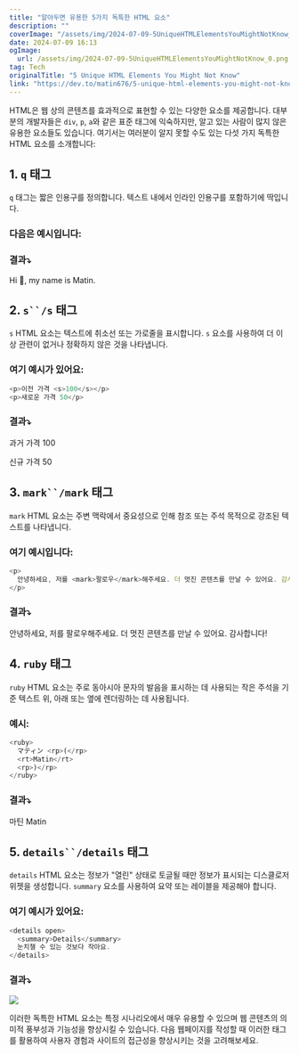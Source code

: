 ```yaml
---
title: "알아두면 유용한 5가지 독특한 HTML 요소"
description: ""
coverImage: "/assets/img/2024-07-09-5UniqueHTMLElementsYouMightNotKnow_0.png"
date: 2024-07-09 16:13
ogImage:
  url: /assets/img/2024-07-09-5UniqueHTMLElementsYouMightNotKnow_0.png
tag: Tech
originalTitle: "5 Unique HTML Elements You Might Not Know"
link: "https://dev.to/matin676/5-unique-html-elements-you-might-not-know-1h9i"
---
```


HTML은 웹 상의 콘텐츠를 효과적으로 표현할 수 있는 다양한 요소를 제공합니다. 대부분의 개발자들은 `div`, `p`, `a`와 같은 표준 태그에 익숙하지만, 알고 있는 사람이 많지 않은 유용한 요소들도 있습니다. 여기서는 여러분이 알지 못할 수도 있는 다섯 가지 독특한 HTML 요소를 소개합니다:

## 1. `q` 태그

`q` 태그는 짧은 인용구를 정의합니다. 텍스트 내에서 인라인 인용구를 포함하기에 딱입니다.

### 다음은 예시입니다:

<div class="content-ad"></div>

### 결과⤵️

Hi 👋, my name is Matin.

## 2. ` s``/s ` 태그

<div class="content-ad"></div>

`s` HTML 요소는 텍스트에 취소선 또는 가로줄을 표시합니다. `s` 요소를 사용하여 더 이상 관련이 없거나 정확하지 않은 것을 나타냅니다.

### 여기 예시가 있어요:

```js
<p>이전 가격 <s>100</s></p>
<p>새로운 가격 50</p>
```

### 결과⤵️

<div class="content-ad"></div>

과거 가격 100

신규 가격 50

## 3. ` mark``/mark ` 태그

`mark` HTML 요소는 주변 맥락에서 중요성으로 인해 참조 또는 주석 목적으로 강조된 텍스트를 나타냅니다.

<div class="content-ad"></div>

### 여기 예시입니다:

```js
<p>
  안녕하세요, 저를 <mark>팔로우</mark>해주세요. 더 멋진 콘텐츠를 만날 수 있어요. 감사합니다!
</p>
```

### 결과⤵️

안녕하세요, 저를 팔로우해주세요. 더 멋진 콘텐츠를 만날 수 있어요. 감사합니다!

<div class="content-ad"></div>

## 4. `ruby` 태그

`ruby` HTML 요소는 주로 동아시아 문자의 발음을 표시하는 데 사용되는 작은 주석을 기준 텍스트 위, 아래 또는 옆에 렌더링하는 데 사용됩니다.

### 예시:

```js
<ruby>
  マティン <rp>(</rp>
  <rt>Matin</rt>
  <rp>)</rp>
</ruby>
```

<div class="content-ad"></div>

### 결과⤵️

마틴
Matin

## 5. ` details``/details ` 태그

`details` HTML 요소는 정보가 "열린" 상태로 토글될 때만 정보가 표시되는 디스클로저 위젯을 생성합니다. `summary` 요소를 사용하여 요약 또는 레이블을 제공해야 합니다.

<div class="content-ad"></div>

### 여기 예시가 있어요:

```js
<details open>
  <summary>Details</summary>
  눈치챌 수 있는 것보다 작아요.
</details>
```

### 결과⤵️

<img src="/assets/img/2024-07-09-5UniqueHTMLElementsYouMightNotKnow_0.png" />

<div class="content-ad"></div>

이러한 독특한 HTML 요소는 특정 시나리오에서 매우 유용할 수 있으며 웹 콘텐츠의 의미적 풍부성과 기능성을 향상시킬 수 있습니다. 다음 웹페이지를 작성할 때 이러한 태그를 활용하여 사용자 경험과 사이트의 접근성을 향상시키는 것을 고려해보세요.
